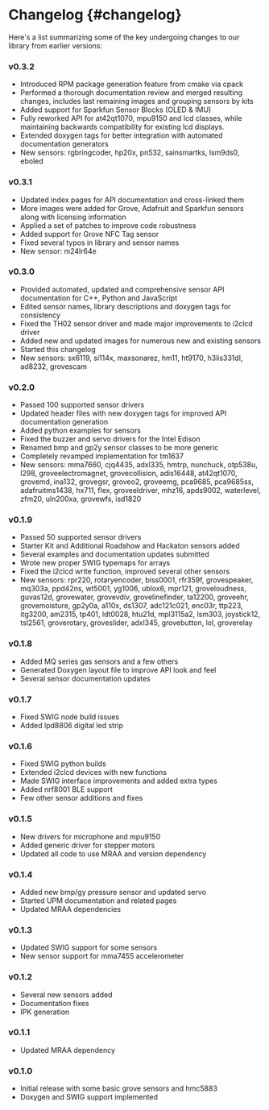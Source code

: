 Changelog                         {#changelog}
===============

Here's a list summarizing some of the key undergoing changes to our library
from earlier versions:

### v0.3.2

 * Introduced RPM package generation feature from cmake via cpack
 * Performed a thorough documentation review and merged resulting changes,
 includes last remaining images and grouping sensors by kits
 * Added support for Sparkfun Sensor Blocks (OLED & IMU)
 * Fully reworked API for at42qt1070, mpu9150 and lcd classes, while
 maintaining backwards compatibility for existing lcd displays.
 * Extended doxygen tags for better integration with automated documentation
 generators
 * New sensors: rgbringcoder, hp20x, pn532, sainsmartks, lsm9ds0, eboled

### v0.3.1

 * Updated index pages for API documentation and cross-linked them
 * More images were added for Grove, Adafruit and Sparkfun sensors along with
 licensing information
 * Applied a set of patches to improve code robustness
 * Added support for Grove NFC Tag sensor
 * Fixed several typos in library and sensor names
 * New sensor: m24lr64e

### v0.3.0

 * Provided automated, updated and comprehensive sensor API documentation for
 C++, Python and JavaScript
 * Edited sensor names, library descriptions and doxygen tags for consistency
 * Fixed the TH02 sensor driver and made major improvements to i2clcd driver
 * Added new and updated images for numerous new and existing sensors
 * Started this changelog
 * New sensors: sx6119, si114x, maxsonarez, hm11, ht9170, h3lis331dl, ad8232,
 grovescam

### v0.2.0

 * Passed 100 supported sensor drivers
 * Updated header files with new doxygen tags for improved API documentation
 generation
 * Added python examples for sensors
 * Fixed the buzzer and servo drivers for the Intel Edison
 * Renamed bmp and gp2y sensor classes to be more generic
 * Completely revamped implementation for tm1637
 * New sensors: mma7660, cjq4435, adxl335, hmtrp, nunchuck, otp538u, l298,
 groveelectromagnet, grovecollision, adis16448, at42qt1070, grovemd, ina132,
 grovegsr, groveo2, groveemg, pca9685, pca9685ss, adafruitms1438, hx711, flex,
 groveeldriver, mhz16, apds9002, waterlevel, zfm20, uln200xa, grovewfs, isd1820

### v0.1.9

 * Passed 50 supported sensor drivers
 * Starter Kit and Additional Roadshow and Hackaton sensors added
 * Several examples and documentation updates submitted
 * Wrote new proper SWIG typemaps for arrays
 * Fixed the i2clcd write function, improved several other sensors
 * New sensors: rpr220, rotaryencoder, biss0001, rfr359f, grovespeaker, mq303a,
 ppd42ns, wt5001, yg1006, ublox6, mpr121, groveloudness, guvas12d, grovewater,
 grovevdiv, grovelinefinder, ta12200, groveehr, grovemoisture, gp2y0a, a110x,
 ds1307, adc121c021, enc03r, ttp223, itg3200, am2315, tp401, ldt0028, htu21d,
 mpl3115a2, lsm303, joystick12, tsl2561, groverotary, groveslider, adxl345,
 grovebutton, lol, groverelay

### v0.1.8

 * Added MQ series gas sensors and a few others
 * Generated Doxygen layout file to improve API look and feel
 * Several sensor documentation updates

### v0.1.7

 * Fixed SWIG node build issues
 * Added lpd8806 digital led strip

### v0.1.6

 * Fixed SWIG python builds
 * Extended i2clcd devices with new functions
 * Made SWIG interface improvements and added extra types
 * Added nrf8001 BLE support
 * Few other sensor additions and fixes

### v0.1.5

 * New drivers for microphone and mpu9150
 * Added generic driver for stepper motors
 * Updated all code to use MRAA and version dependency

### v0.1.4

 * Added new bmp/gy pressure sensor and updated servo
 * Started UPM documentation and related pages
 * Updated MRAA dependencies

### v0.1.3

 * Updated SWIG support for some sensors
 * New sensor support for mma7455 accelerometer

### v0.1.2

 * Several new sensors added
 * Documentation fixes
 * IPK generation

### v0.1.1

 * Updated MRAA dependency

### v0.1.0

 * Initial release with some basic grove sensors and hmc5883
 * Doxygen and SWIG support implemented
